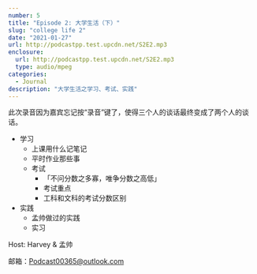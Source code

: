 ```yaml
---
number: 5
title: "Episode 2: 大学生活（下）"
slug: "college life 2"
date: "2021-01-27"
url: http://podcastpp.test.upcdn.net/S2E2.mp3
enclosure:
  url: http://podcastpp.test.upcdn.net/S2E2.mp3
  type: audio/mpeg
categories:
  - Journal
description: "大学生活之学习、考试、实践"
---
```


此次录音因为嘉宾忘记按“录音”键了，使得三个人的谈话最终变成了两个人的谈话。

- 学习
    - 上课用什么记笔记
    - 平时作业那些事
    - 考试
        - 「不问分数之多寡，唯争分数之高低」
        - 考试重点
        - 工科和文科的考试分数区别
- 实践
    - 孟帅做过的实践
    - 实习

Host: Harvey & 孟帅

邮箱：Podcast00365@outlook.com